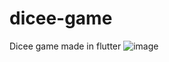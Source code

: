 # dicee-game
Dicee game made in flutter
![image](https://user-images.githubusercontent.com/69484629/203228867-ba65ed18-dd6a-45a4-82de-a8bc7e7d1c4b.png)
